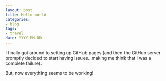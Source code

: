 ```yaml
---
layout: post
title: Hello world
categories:
- blog
tags:
- travel
date: YYYY-MM-DD
---
```


I finally got around to setting up GitHub pages (and then the GitHub server promptly decided to start having issues...making me think that I was a complete failure).

But, now everything seems to be working!
